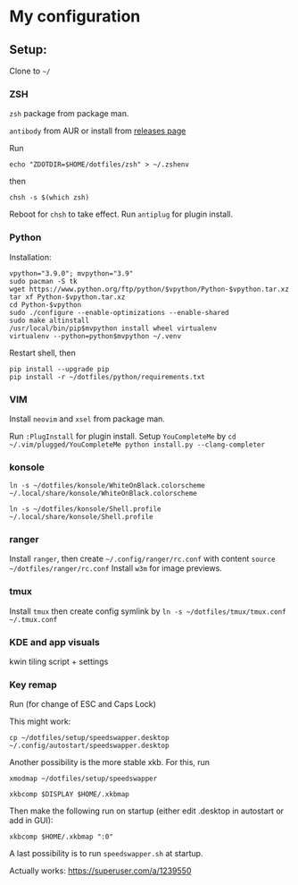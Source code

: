 # My configuration


## Setup:

Clone to `~/`

### ZSH

`zsh` package from package man.

`antibody` from AUR or install from [releases page](https://github.com/getantibody/antibody/releases)

Run

`echo "ZDOTDIR=$HOME/dotfiles/zsh" > ~/.zshenv`

then 

`chsh -s $(which zsh)`

Reboot for `chsh` to take effect.
Run `antiplug` for plugin install.

### Python
Installation:
```
vpython="3.9.0"; mvpython="3.9"
sudo pacman -S tk
wget https://www.python.org/ftp/python/$vpython/Python-$vpython.tar.xz
tar xf Python-$vpython.tar.xz
cd Python-$vpython
sudo ./configure --enable-optimizations --enable-shared
sudo make altinstall
/usr/local/bin/pip$mvpython install wheel virtualenv
virtualenv --python=python$mvpython ~/.venv
```
Restart shell, then
```
pip install --upgrade pip
pip install -r ~/dotfiles/python/requirements.txt
```

### VIM

Install `neovim` and `xsel` from package man.

Run `:PlugInstall` for plugin install.
Setup `YouCompleteMe` by 
`
cd ~/.vim/plugged/YouCompleteMe
python install.py --clang-completer
`

### konsole
`ln -s ~/dotfiles/konsole/WhiteOnBlack.colorscheme ~/.local/share/konsole/WhiteOnBlack.colorscheme`

`ln -s ~/dotfiles/konsole/Shell.profile ~/.local/share/konsole/Shell.profile`

### ranger

Install `ranger`, then create `~/.config/ranger/rc.conf` with content `source ~/dotfiles/ranger/rc.conf`
Install `w3m` for image previews.

### tmux
Install `tmux` then create config symlink by `ln -s ~/dotfiles/tmux/tmux.conf ~/.tmux.conf`

### KDE and app visuals
kwin tiling script + settings

### Key remap
Run (for change of ESC and Caps Lock)

This might work: 

`cp ~/dotfiles/setup/speedswapper.desktop ~/.config/autostart/speedswapper.desktop`


 Another possibility is the more stable xkb. For this, run

`xmodmap ~/dotfiles/setup/speedswapper`

`xkbcomp $DISPLAY $HOME/.xkbmap`

Then make the following run on startup (either edit .desktop in autostart or add in GUI):

`xkbcomp $HOME/.xkbmap ":0"`

A last possibility is to run `speedswapper.sh` at startup.

Actually works: 
https://superuser.com/a/1239550

